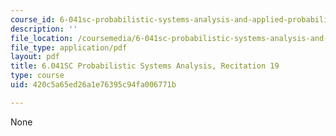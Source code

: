 ```yaml
---
course_id: 6-041sc-probabilistic-systems-analysis-and-applied-probability-fall-2013
description: ''
file_location: /coursemedia/6-041sc-probabilistic-systems-analysis-and-applied-probability-fall-2013/420c5a65ed26a1e76395c94fa006771b_MIT6_041SCF13_rec19.pdf
file_type: application/pdf
layout: pdf
title: 6.041SC Probabilistic Systems Analysis, Recitation 19
type: course
uid: 420c5a65ed26a1e76395c94fa006771b

---
```

None